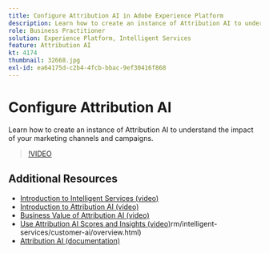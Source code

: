 ```yaml
---
title: Configure Attribution AI in Adobe Experience Platform
description: Learn how to create an instance of Attribution AI to understand the impact of your marketing channels and campaigns.
role: Business Practitioner
solution: Experience Platform, Intelligent Services
feature: Attribution AI
kt: 4174
thumbnail: 32668.jpg
exl-id: ea64175d-c2b4-4fcb-bbac-9ef30416f868
---
```

# Configure Attribution AI

Learn how to create an instance of Attribution AI to understand the impact of your marketing channels and campaigns.

>[!VIDEO](https://video.tv.adobe.com/v/32668?quality=12&learn=on)

## Additional Resources

* [Introduction to Intelligent Services (video)](introduction-to-intelligent-services.md)
* [Introduction to Attribution AI (video)](introduction-to-attribution-ai.md)
* [Business Value of Attribution AI (video)](business-value-of-attribution-ai.md)
* [Use Attribution AI Scores and Insights (video)](use-attribution-ai-scores-and-insights.md)rm/intelligent-services/customer-ai/overview.html)
* [Attribution AI (documentation)](https://experienceleague.adobe.com/docs/experience-platform/intelligent-services/attribution-ai/overview.html)
